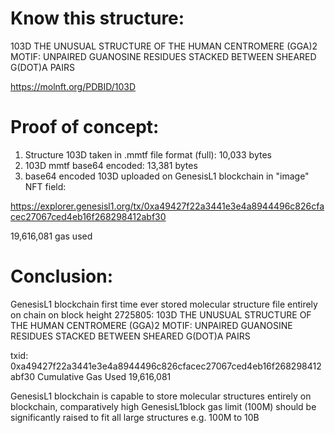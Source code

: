 
# Know this structure:
103D
THE UNUSUAL STRUCTURE OF THE HUMAN CENTROMERE (GGA)2 MOTIF: UNPAIRED GUANOSINE RESIDUES STACKED BETWEEN SHEARED G(DOT)A PAIRS

https://molnft.org/PDBID/103D

# Proof of concept:

1. Structure 103D taken in .mmtf file format (full): 10,033 bytes
2. 103D mmtf base64 encoded: 13,381 bytes
3. base64 encoded 103D uploaded on GenesisL1 blockchain in "image" NFT field:

https://explorer.genesisl1.org/tx/0xa49427f22a3441e3e4a8944496c826cfacec27067ced4eb16f268298412abf30

19,616,081 gas used

# Conclusion:

GenesisL1 blockchain first time ever stored molecular structure file entirely on chain on block height 2725805:
103D THE UNUSUAL STRUCTURE OF THE HUMAN CENTROMERE (GGA)2 MOTIF: UNPAIRED GUANOSINE RESIDUES STACKED BETWEEN SHEARED G(DOT)A PAIRS

txid: 0xa49427f22a3441e3e4a8944496c826cfacec27067ced4eb16f268298412abf30
Cumulative Gas Used 19,616,081

GenesisL1 blockchain is capable to store molecular structures entirely on blockchain, comparatively high GenesisL1block gas limit (100M) should be significantly raised to fit all large structures e.g. 100M to 10B
